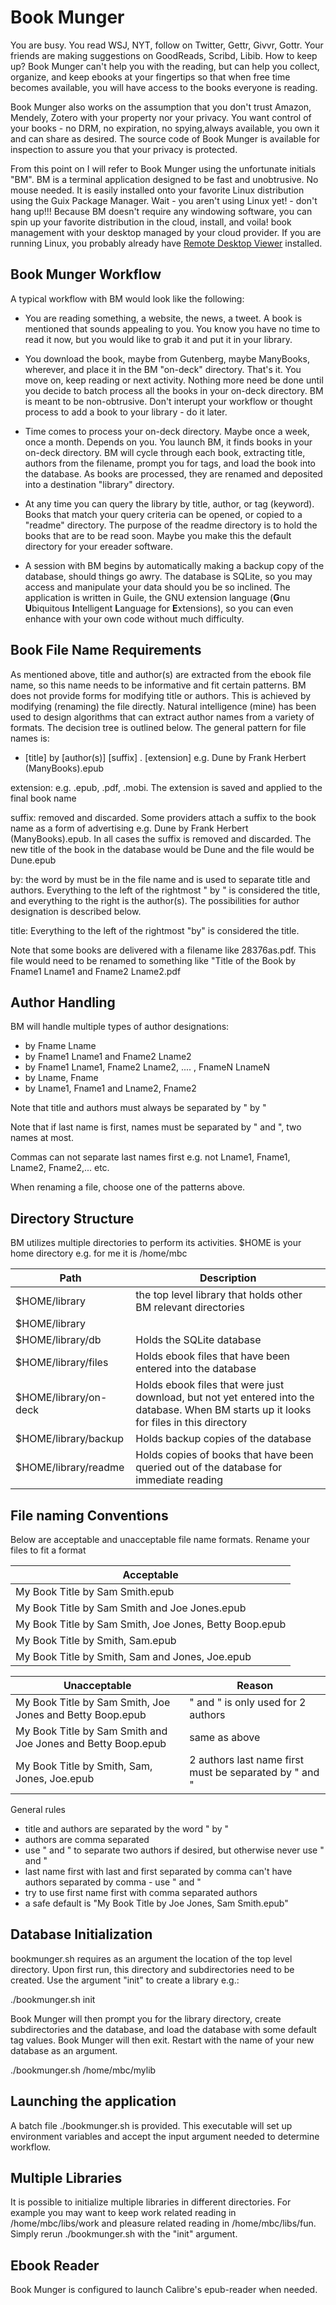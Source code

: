 # Book Munger

You are busy. You read WSJ, NYT, follow on Twitter, Gettr, Givvr, Gottr. Your friends are making suggestions on GoodReads, Scribd, Libib. How to keep up? Book Munger can't help you with the reading, but can help you collect, organize, and keep ebooks at your fingertips so that when free time becomes available, you will have access to the books everyone is reading.

Book Munger also works on the assumption that you don't trust Amazon, Mendely, Zotero with your property nor your privacy.  You want control of your books - no DRM, no expiration, no spying,always available, you own it and can share as desired.  The source code of Book Munger is available for inspection to assure you that your privacy is protected.

From this point on I will refer to Book Munger using the unfortunate initials "BM". BM is a terminal application designed to be fast and unobtrusive. No mouse needed. It is easily installed onto your favorite Linux distribution using the Guix Package Manager. Wait - you aren't using Linux yet! - don't hang up!!!  Because BM doesn't require any windowing software, you can spin up your favorite distribution in the cloud, install, and voila! book management with your desktop managed by your cloud provider. If you are running Linux, you probably already have [Remote Desktop Viewer](https://wiki.gnome.org/Apps/Vinagre) installed.

## Book Munger Workflow

A typical workflow with BM would look like the following:

 * You are reading something, a website, the news, a tweet.  A book is mentioned that sounds appealing to you. You know you have no time to read it now, but you would like to grab it and put it in your library.
 
 * You download the book, maybe from Gutenberg, maybe ManyBooks, wherever, and place it in the BM "on-deck" directory. That's it. You move on, keep reading or next activity.  Nothing more need be done until you decide to batch process all the books in your on-deck directory.  BM is meant to be non-obtrusive. Don't interupt your workflow or thought process to add a book to your library - do it later.
 
 * Time comes to process your on-deck directory. Maybe once a week, once a month.  Depends on you. You launch BM, it finds books in your on-deck directory. BM will cycle through each book, extracting title, authors from the filename, prompt you for tags, and load the book into the database. As books are processed, they are renamed and deposited into a destination "library" directory.
 
 * At any time you can query the library by title, author, or tag (keyword). Books that match your query criteria can be opened, or copied to a "readme" directory. The purpose of the readme directory is to hold the books that are to be read soon.  Maybe you make this the default directory for your ereader software.
 
 * A session with BM begins by automatically making a backup copy of the database, should things go awry. The database is SQLite, so you may access and manipulate your data should you be so inclined. The application is written in Guile, the GNU extension language (<b>G</b>nu <b>U</b>biquitous <b>I</b>ntelligent <b>L</b>anguage for <b>E</b>xtensions), so you can even enhance with your own code without much difficulty.
 
 ## Book File Name Requirements
 
 As mentioned above, title and author(s) are extracted from the ebook file name, so this name needs to be informative and fit certain patterns.  BM does not provide forms for modifying title or authors.  This is achieved by modifying (renaming) the file directly. Natural intelligence (mine) has been used to design algorithms that can extract author names from a variety of formats.  The decision tree is outlined below. The general pattern for file names is:
 
 * [title] by [author(s)] [suffix] . [extension]  e.g. Dune by Frank Herbert (ManyBooks).epub
 
 extension: e.g. .epub, .pdf, .mobi.  The extension is saved and applied to the final book name
 
 suffix: removed and discarded. Some providers attach a suffix to the book name as a form of advertising e.g. Dune by Frank Herbert (ManyBooks).epub.  In all cases the suffix is removed and discarded. The new title of the book in the database would be Dune and the file would be Dune.epub
 
 by: the word by must be in the file name and is used to separate title and authors. Everything to the left of the rightmost " by " is considered the title, and everything to the right is the author(s). The possibilities for author designation is described below.
 
 title: Everything to the left of the rightmost "by" is considered the title.
 
 Note that some books are delivered with a filename like 28376as.pdf.  This file would need to be renamed to something like "Title of the Book by Fname1 Lname1 and Fname2 Lname2.pdf
 
 ## Author Handling
 
 BM will handle multiple types of author designations:
 
 * by Fname Lname
 * by Fname1 Lname1 and Fname2 Lname2
 * by Fname1 Lname1, Fname2 Lname2, .... , FnameN LnameN
 * by Lname, Fname
 * by Lname1, Fname1 and Lname2, Fname2
 
 Note that title and authors must always be separated by " by "
 
 Note that if last name is first, names must be separated by " and ", two names at most.  
 
 Commas can not separate last names first e.g. not Lname1, Fname1, Lname2, Fname2,... etc.
 
 When renaming a file, choose one of the patterns above.
 
 
 ## Directory Structure
 
 BM utilizes multiple directories to perform its activities. $HOME is your home directory e.g. for me it is /home/mbc
 
 |Path|Description|
 |-----|-----|
|$HOME/library|the top level library that holds other BM relevant directories|
|$HOME/library||
|$HOME/library/db|Holds the SQLite database|
|$HOME/library/files|Holds ebook files that have been entered into the database|
|$HOME/library/on-deck|Holds ebook files that were just download, but not yet entered into the database.  When BM starts up it looks for files in this directory|
|$HOME/library/backup|Holds backup copies of the database|
|$HOME/library/readme|Holds copies of books that have been queried out of the database for immediate reading|

## File naming Conventions

Below are acceptable and unacceptable file name formats.  Rename your files to fit a format


|Acceptable|
|---------|
|My Book Title by Sam Smith.epub|
|My Book Title by Sam Smith and Joe Jones.epub|
|My Book Title by Sam Smith, Joe Jones, Betty Boop.epub|
|My Book Title by Smith, Sam.epub|
|My Book Title by Smith, Sam and Jones, Joe.epub|

|Unacceptable|Reason|
|---|---|
|My Book Title by Sam Smith, Joe Jones and Betty Boop.epub|" and " is only used for 2 authors
|My Book Title by Sam Smith and Joe Jones and Betty Boop.epub|same as above|
|My Book Title by Smith, Sam, Jones, Joe.epub|2 authors last name first must be separated by " and "|


General rules
- title and authors are separated by the word " by "
- authors are comma separated
- use " and " to separate two authors if desired, but otherwise never use " and "
- last name first with last and first separated by comma can't have authors separated by comma - use " and "
- try to use first name first with comma separated authors
- a safe default is "My Book Title by Joe Jones, Sam Smith.epub"

## Database Initialization

bookmunger.sh requires as an argument the location of the top level directory. Upon first run, this directory and subdirectories need to be created.  Use the argument "init" to create a library e.g.:

./bookmunger.sh init

Book Munger will then prompt you for the library directory, create subdirectories and the database, and load the database with some default tag values. Book Munger will then exit.  Restart with the name of your new database as an argument.

./bookmunger.sh /home/mbc/mylib


## Launching the application

A batch file ./bookmunger.sh is provided.  This executable will set up environment variables and accept the input argument needed to determine workflow.

## Multiple Libraries

It is possible to initialize multiple libraries in different directories.  For example you may want to keep work related reading in /home/mbc/libs/work and pleasure related reading in /home/mbc/libs/fun. Simply rerun ./bookmunger.sh with the "init" argument.

## Ebook Reader

Book Munger is configured to launch Calibre's epub-reader when needed.

 
 
 
 
 
 
 
